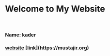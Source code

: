 <h1>Welcome to My Website</h1><br>
<h3>Name: kader<h3>
<a href="https://drupal.mustajir.org"> website</a>
[link](https://mustajir.org)
